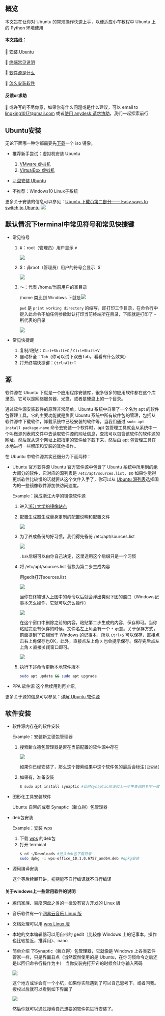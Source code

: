 ## 概览

本文旨在让你对 Ubuntu 的常规操作快速上手，以便适应小车教程中 Ubuntu 上的 Python 环境使用

#### 本文路线：

📗 [安装 Ubuntu](#Ubuntu安装)

📗 [终端常见说明](#默认情况下terminal中常见符号和常见快捷键)

📗 [软件源是什么](#源)

📗 [怎么安装软件](#软件安装)

#### 反馈or求助

📕 或许写的不尽你意，如果你有什么问题或是什么建议，可以 email to lingxing1017@gmail.com 或者[使用 anydesk 请求协助](./00anydesk协助.md)，我们一起探索前行


## Ubuntu安装

无论下面哪一种你都需要先[下载](https://www.ubuntu.com/download/alternative-downloads)一个 iso 镜像。

* 推荐新手尝试：虚拟机安装 Ubuntu
    1. [VMware 虚拟机](https://blog.csdn.net/colin_lisicong/article/details/70193539)
    2. [VirtualBox 虚拟机](https://jingyan.baidu.com/article/e52e36157a8cc740c60c51ee.html)

* [U 盘安装 Ubuntu](https://www.jianshu.com/p/16b36b912b02)

* 不推荐：Windows10 Linux子系统

更多关于安装的信息可以参见：[Ubuntu 下载页第二部分—— Easy ways to switch to Ubuntu](https://www.ubuntu.com/download/desktop)
![](./image/01/easyways.png)


## 默认情况下terminal中常见符号和常见快捷键

* 常见符号
    1. \#：root（管理员）用户显示 `#`

        ![](./image/01/root.png)

    2. $：非root（管理员）用户的符号会显示 `$`

        ![](./image/01/putong.png)

    3. ～：代表 /home/当前用户的家目录

        /home 类比到 Windows 下就是![](./image/01/WindowsHome.png)

        `pwd` 是 `print working directory` 的缩写，即打印工作目录，在命令行中键入此命令不加任何参数默认打印当前终端所在目录，下图就是打印了 `~` 所代表的目录

        ![](./image/01/home.png)

* 常见快捷键
    1. 复制/粘贴：`Ctrl+Shift+C` / `Ctrl+Shift+V`
    2. 自动补全：`Tab`（你可以试下双击Tab，看看有什么效果）
    3. 打开终端快捷键：`Ctrl+Alt+T`


## 源

软件源在 Ubuntu 下就是一个应用程序安装库，很多很多的应用软件都在这个库里面，它可以是网络服务器、光盘，或者是硬盘上的一个目录。

通过软件源安装软件的原理非常简单，Ubuntu 系统中自带了一个名为 apt 的软件包管理工具，它的主要功能就是负责 Ubuntu 系统中所有软件包的管理，包括从软件源中下载软件，卸载系统中已经安装的软件等。当我们通过 `sudo apt install package-name` 命令去安装一个软件时，apt 包管理工具就会从系统中一个叫做源列表的文件中去读取软件源的网址信息，查找可以包含该软件的软件源的网址，然后就从这个网址上把指定的软件给下载下来，然后由 apt 包管理工具在本地进行一些解压和安装的其他操作。

在 Ubuntu 中软件源其实还细分为下面两种：
* Ubuntu 官方软件源
    Ubuntu 官方软件源中包含了 Ubuntu 系统中所用到的绝大部分的软件，它对应的源列表是 `/etc/apt/sources.list`，so 如果你觉得更新软件比较慢的话就要从这个文件入手了，你可以从 [Ubuntu 源列表](http://wiki.ubuntu.org.cn/%E6%BA%90%E5%88%97%E8%A1%A8)选择国内的一些镜像软件源加快访问速度。

    Example：换成浙江大学的镜像软件源
    1. 进入[浙江大学的镜像站点](http://mirrors.zju.edu.cn/)
    2. 配置生成器生成量身定制的配置说明和配置文件

        ![](./image/01/zd.png)

    3. 为了养成备份的好习惯，我们得先备份 /etc/apt/sources.list

        ![](./image/01/sourcebak.png)

        `.bak`后缀可以由你自己决定，这里选用这个后缀只是一个习惯

    4. 将 /etc/apt/sources.list 替换为第二步生成内容

        用gedit打开sources.list

        ![](./image/01/source.png)

        当你在终端键入上图中的命令以后就会弹出类似下图的窗口（Windows记事本怎么操作，它就可以怎么操作）

        ![](./image/01/gedit.png)

        在这个窗口中删除之前的内容，粘贴第二步生成的内容，保存即可。当你粘贴完没有保存的时候，文件名左上角会有一个 `*` 示意。关于保存方式，前面提到了它相当于 Windows 的记事本，所以 `Ctrl+S` 可以保存，直接点击右上角保存也OK，此外，直接点左上角 `X` 也会提示保存。保存完后点左上角 `X` 直接关闭窗口即可。

        ![](./image/01/geditsource.png)

    5. 执行下述命令更新本地软件版本
        ```bash
        sudo apt update && sudo apt upgrade
        ```

* PPA 软件源
    这个后续用到再介绍。

更多关于源的信息可以参见：[详解 Ubuntu 软件源](https://www.jianshu.com/p/57a91bc0c594)


## 软件安装

* 软件源内存在的软件安装

    Example：安装新立德包管理器
    1. 搜索新立德包管理器是否在当前配置的软件源中存在

        ![](./image/01/synaptic.png)

        如果你已经安装了，那么这个搜索结果中这个软件包的最后会标注`[已安装]`

    2. 如果有，准备安装
        ```bash
        $ sudo apt install synaptic #此时synaptic应该和上一步中查询的名字一致
        ```

* 图形化工具安装软件

    Ubuntu 自带的或者 Synaptic（新立得）包管理器

* deb包安装

    Example：安装 wps
    1. 下载 [wps](http://www.wps.cn/product/wpslinux/) 的deb包
    2. 打开 terminal
        ```bash
        $ cd ~/Downloads #进入deb包下载目录
        sudo dpkg -i wps-office_10.1.0.6757_amd64.deb #dpkg安装
        ```

* 源码编译安装

    这个等后续展开讲，初期能不自行编译就不自行编译

#### 关于windows上一些常用软件的说明

* 腾讯家族、百度网盘之类的一律没有官方开发的 Linux 版
* 音乐软件有一个[网易云音乐 Linux 版](https://music.163.com/#/download)
* 文档处理可以用 [wps Linux 版](http://www.wps.cn/product/wpslinux/)
* 本地的文本编辑器可以用自带的 gedit（比较像 Windows 上的记事本，操作也比较接近，推荐用）、nano
* 简单介绍 下Synaptic（新立得）包管理器，它就像是 Windows 上各类软件管家一样，只是界面丑点（当然既然使用的是 Ubuntu，在你习惯命令之后还是以回归命令行操作为主）
    当你安装完打开它的时候会让你输入密码

    ![](./image/01/synapticpasswd.png)

    这个地方或许会有一个小坑，如果你实际遇到了可以自己思考下，或者问我。授权以后就可以看到如下界面了

    ![](./image/01/synapticview.png)

    然后你就可以通过搜索自己想要的软件包进行安装了。
